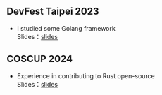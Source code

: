 ## DevFest Taipei 2023
- I studied some Golang framework  
Slides：[slides](https://speakerdeck.com/weitheshinobi/golang-framework-shi-zen-mo-zuo-chu-zhe-xie-ku-gong-neng)  

## COSCUP 2024
- Experience in contributing to Rust open-source  
Slides：[slides](https://speakerdeck.com/weitheshinobi/golang-framework-shi-zen-mo-zuo-chu-zhe-xie-ku-gong-neng](https://speakerdeck.com/weitheshinobi/coscup2024))  
